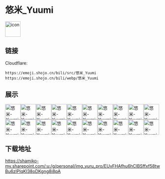 # 悠米_Yuumi
<img src="https://emoji.shojo.cn/bili/src/悠米_Yuumi/icon.png" width="50" height="50" alt="icon">

## 链接
Cloudflare:
```
https://emoji.shojo.cn/bili/src/悠米_Yuumi
https://emoji.shojo.cn/bili/webp/悠米_Yuumi
```
## 展示
<img src="https://emoji.shojo.cn/bili/src/悠米_Yuumi/悠米-Yuumi-OHA悠米.png" width="50" height="50" alt="悠米-Yuumi-OHA悠米"><img src="https://emoji.shojo.cn/bili/src/悠米_Yuumi/悠米-Yuumi-恰草莓.png" width="50" height="50" alt="悠米-Yuumi-恰草莓"><img src="https://emoji.shojo.cn/bili/src/悠米_Yuumi/悠米-Yuumi-给心心.png" width="50" height="50" alt="悠米-Yuumi-给心心"><img src="https://emoji.shojo.cn/bili/src/悠米_Yuumi/悠米-Yuumi-放电.png" width="50" height="50" alt="悠米-Yuumi-放电"><img src="https://emoji.shojo.cn/bili/src/悠米_Yuumi/悠米-Yuumi-羞羞.png" width="50" height="50" alt="悠米-Yuumi-羞羞"><img src="https://emoji.shojo.cn/bili/src/悠米_Yuumi/悠米-Yuumi-天才.png" width="50" height="50" alt="悠米-Yuumi-天才"><img src="https://emoji.shojo.cn/bili/src/悠米_Yuumi/悠米-Yuumi-嗝.png" width="50" height="50" alt="悠米-Yuumi-嗝"><img src="https://emoji.shojo.cn/bili/src/悠米_Yuumi/悠米-Yuumi-震惊.png" width="50" height="50" alt="悠米-Yuumi-震惊"><img src="https://emoji.shojo.cn/bili/src/悠米_Yuumi/悠米-Yuumi-阿巴阿巴.png" width="50" height="50" alt="悠米-Yuumi-阿巴阿巴"><img src="https://emoji.shojo.cn/bili/src/悠米_Yuumi/悠米-Yuumi-给你一拳.png" width="50" height="50" alt="悠米-Yuumi-给你一拳"><img src="https://emoji.shojo.cn/bili/src/悠米_Yuumi/悠米-Yuumi-疑问.png" width="50" height="50" alt="悠米-Yuumi-疑问"><img src="https://emoji.shojo.cn/bili/src/悠米_Yuumi/悠米-Yuumi-下饭.png" width="50" height="50" alt="悠米-Yuumi-下饭"><img src="https://emoji.shojo.cn/bili/src/悠米_Yuumi/悠米-Yuumi-大哥.png" width="50" height="50" alt="悠米-Yuumi-大哥"><img src="https://emoji.shojo.cn/bili/src/悠米_Yuumi/悠米-Yuumi-委屈巴巴.png" width="50" height="50" alt="悠米-Yuumi-委屈巴巴"><img src="https://emoji.shojo.cn/bili/src/悠米_Yuumi/悠米-Yuumi-丝毫不慌.png" width="50" height="50" alt="悠米-Yuumi-丝毫不慌"><img src="https://emoji.shojo.cn/bili/src/悠米_Yuumi/悠米-Yuumi-无语.png" width="50" height="50" alt="悠米-Yuumi-无语"><img src="https://emoji.shojo.cn/bili/src/悠米_Yuumi/悠米-Yuumi-困困.png" width="50" height="50" alt="悠米-Yuumi-困困"><img src="https://emoji.shojo.cn/bili/src/悠米_Yuumi/悠米-Yuumi-哒咩.png" width="50" height="50" alt="悠米-Yuumi-哒咩"><img src="https://emoji.shojo.cn/bili/src/悠米_Yuumi/悠米-Yuumi-亲亲.png" width="50" height="50" alt="悠米-Yuumi-亲亲"><img src="https://emoji.shojo.cn/bili/src/悠米_Yuumi/悠米-Yuumi-大哭.png" width="50" height="50" alt="悠米-Yuumi-大哭">

## 下载地址

https://shamiko-my.sharepoint.com/:u:/g/personal/img_yuru_pro/EUvFHAfhu6hClBSffxf58twBu6zlPIqKI38oDKgng8i8pA